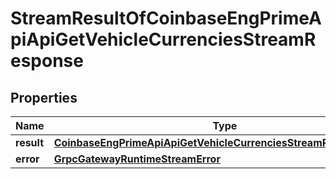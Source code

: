 
# StreamResultOfCoinbaseEngPrimeApiApiGetVehicleCurrenciesStreamResponse

## Properties
Name | Type | Description | Notes
------------ | ------------- | ------------- | -------------
**result** | [**CoinbaseEngPrimeApiApiGetVehicleCurrenciesStreamResponseBody**](CoinbaseEngPrimeApiApiGetVehicleCurrenciesStreamResponseBody.md) |  |  [optional]
**error** | [**GrpcGatewayRuntimeStreamError**](GrpcGatewayRuntimeStreamError.md) |  |  [optional]



